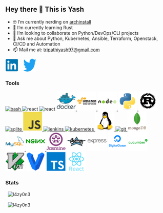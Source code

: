 ## Hey there 👋 This is **Yash**

- 🤓 I’m currently nerding on [archinstall](https://github.com/archlinux/archinstall)
- 🌱 I’m currently learning Rust
- 🍻 I’m looking to collaborate on Python/DevOps/CLI projects
- 💬 Ask me about Python, Kubernetes, Ansible, Terraform, Openstack, CI/CD and Automation
- 📫 Mail me at: tripathiyash97@gmail.com

<p align="left">
<a href="https://www.linkedin.com/in/yash-tripathi-l4zy0n3"><img src="https://raw.githubusercontent.com/devicons/devicon/master/icons/linkedin/linkedin-original.svg" alt="linkedin" width="40" height="40"/></a>&nbsp;&nbsp;&nbsp;
<a href="https://twitter.com/th3_l4zy_0ne"><img src="https://raw.githubusercontent.com/devicons/devicon/master/icons/twitter/twitter-original.svg" alt="twitter" width="40" height="40"/></a>

### Tools

<p align="left"> 
  <a href="https://www.gnu.org/software/bash/" target="_blank"> <img src="https://www.vectorlogo.zone/logos/gnu_bash/gnu_bash-icon.svg" alt="bash" width="60" height="60"/> </a>
  <img src="https://upload.wikimedia.org/wikipedia/commons/2/24/Ansible_logo.svg" alt="react", width="60" height="60">
  <img src="https://www.terraform.io/assets/images/og-image-8b3e4f7d.png" alt="react", width="60" height="60">
  <a href="https://www.docker.com/" target="_blank"> <img src="https://raw.githubusercontent.com/devicons/devicon/master/icons/docker/docker-original-wordmark.svg" alt="docker" width="60" height="60"/> </a> 
  <a href="https://aws.amazon.com/" target="_blank"> <img src="https://raw.githubusercontent.com/devicons/devicon/master/icons/amazonwebservices/amazonwebservices-original-wordmark.svg" alt="html5" width="60" height="60"/> </a>
  <a href="https://nodejs.org" target="_blank"> <img src="https://raw.githubusercontent.com/devicons/devicon/master/icons/nodejs/nodejs-original-wordmark.svg" alt="nodejs" width="60" height="60"/> </a>
<a href="https://www.python.org" target="_blank"> <img src="https://raw.githubusercontent.com/devicons/devicon/master/icons/python/python-original.svg" alt="python" width="60" height="60"/> </a>
<a href="https://www.rust-lang.org" target="_blank"> <img src="https://raw.githubusercontent.com/devicons/devicon/master/icons/rust/rust-plain.svg" alt="rust" width="60" height="60"/> </a>
<a href="https://www.sqlite.org/" target="_blank"> <img src="https://www.vectorlogo.zone/logos/sqlite/sqlite-icon.svg" alt="sqlite" width="60" height="60"/> </a>
  <a href="https://developer.mozilla.org/en-US/docs/Web/JavaScript" target="_blank"> <img src="https://raw.githubusercontent.com/devicons/devicon/master/icons/javascript/javascript-original.svg" alt="javascript" width="60" height="60"/> </a> 
  <a href="https://www.jenkins.io" target="_blank"> <img src="https://www.vectorlogo.zone/logos/jenkins/jenkins-icon.svg" alt="jenkins" width="60" height="60"/> </a> 
  <a href="https://kubernetes.io" target="_blank"> <img src="https://www.vectorlogo.zone/logos/kubernetes/kubernetes-icon.svg" alt="kubernetes" width="60" height="60"/> </a> 
  <a href="https://www.linux.org/" target="_blank"> <img src="https://raw.githubusercontent.com/devicons/devicon/master/icons/linux/linux-original.svg" alt="linux" width="60" height="60"/> </a> 
  <a href="https://git-scm.com/" target="_blank"> <img src="https://www.vectorlogo.zone/logos/git-scm/git-scm-icon.svg" alt="git" width="60" height="60"/> </a>
  <a href="https://www.mongodb.com/" target="_blank"> <img src="https://raw.githubusercontent.com/devicons/devicon/master/icons/mongodb/mongodb-original-wordmark.svg" alt="mongo" width="60" height="60"/> </a> 
<a href="https://www.mysql.com/" target="_blank"> <img src="https://raw.githubusercontent.com/devicons/devicon/master/icons/mysql/mysql-original-wordmark.svg" alt="mysql" width="60" height="60"/> </a>
<a href="https://www.nginx.com" target="_blank"> <img src="https://raw.githubusercontent.com/devicons/devicon/master/icons/nginx/nginx-original.svg" alt="nginx" width="60" height="60"/> </a>
<img src="https://raw.githubusercontent.com/devicons/devicon/master/icons/jasmine/jasmine-plain-wordmark.svg" alt="react", width="60" height="60">
<img src="https://raw.githubusercontent.com/devicons/devicon/master/icons/groovy/groovy-original.svg" alt="react", width="60" height="60">
<img src="https://raw.githubusercontent.com/devicons/devicon/master/icons/express/express-original-wordmark.svg" alt="react", width="60" height="60">
<img src="https://raw.githubusercontent.com/devicons/devicon/master/icons/digitalocean/digitalocean-original-wordmark.svg" alt="react", width="60" height="60">
<img src="https://raw.githubusercontent.com/devicons/devicon/master/icons/cucumber/cucumber-plain-wordmark.svg" alt="react", width="60" height="60">
<img src="https://raw.githubusercontent.com/devicons/devicon/master/icons/vim/vim-original.svg" alt="react", width="60" height="60">
<img src="https://raw.githubusercontent.com/devicons/devicon/master/icons/vagrant/vagrant-original.svg" alt="react", width="60" height="60">
<img src="https://raw.githubusercontent.com/devicons/devicon/master/icons/typescript/typescript-original.svg" alt="react", width="60" height="60">
<img src="https://raw.githubusercontent.com/devicons/devicon/master/icons/react/react-original-wordmark.svg" alt="react", width="60" height="60">
</p>

### Stats

<p>&nbsp;&nbsp;<img align="center" src="https://github-readme-stats.vercel.app/api?username=l4zy0n3&show_icons=true&locale=en&theme=radical" alt="l4zy0n3" /></p>

<p>&nbsp;&nbsp;<img align="center" src="https://github-readme-streak-stats.herokuapp.com/?user=l4zy0n3&theme=radical" alt="l4zy0n3" /></p>
